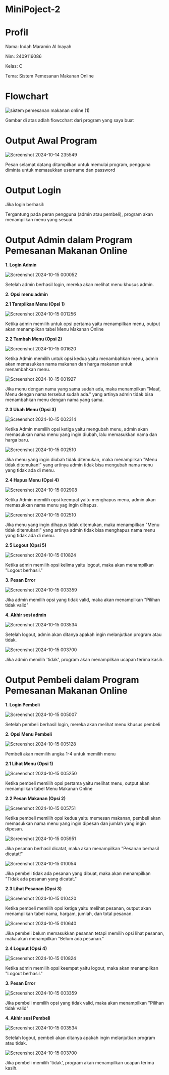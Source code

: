 # MiniPoject-2
# Profil
Nama: Indah Maramin Al Inayah

Nim: 2409116086

Kelas: C

Tema: Sistem Pemesanan Makanan Online

# Flowchart

![sistem pemesanan makanan online (1)](https://github.com/user-attachments/assets/9eb76241-457e-45cb-96df-b13bce1ef3f2)


Gambar di atas adlah flowcchart dari program yang saya buat

# Output Awal Program

![Screenshot 2024-10-14 235549](https://github.com/user-attachments/assets/dc17a6bf-bf6b-41e4-beff-c96a5e1141e8)

Pesan selamat datang ditampilkan untuk memulai program, pengguna diminta untuk memasukkan username dan password

# Output Login

Jika login berhasil:

Tergantung pada peran pengguna (admin atau pembeli), program akan menampilkan menu yang sesuai.

# Output Admin dalam Program Pemesanan Makanan Online

**1. Login Admin**

![Screenshot 2024-10-15 000052](https://github.com/user-attachments/assets/1a9849c4-3192-4028-89ed-73b29a1274d5)

Setelah admin berhasil login, mereka akan melihat menu khusus admin.

**2. Opsi menu admin**

**2.1 Tampilkan Menu (Opsi 1)**

![Screenshot 2024-10-15 001256](https://github.com/user-attachments/assets/3762f43a-096c-4aa5-96b1-42a3a44bf24d)

Ketika admin memilih untuk opsi pertama yaitu menampilkan menu, output akan menampilkan tabel Menu Makanan Online

**2.2 Tambah Menu (Opsi 2)**

![Screenshot 2024-10-15 001620](https://github.com/user-attachments/assets/e890824f-7eb0-471a-afe3-f5f423f64018)

Ketika Admin memilih untuk opsi kedua yaitu menambahkan menu, admin akan memasukkan nama makanan dan harga makanan untuk menambahkan menu.

![Screenshot 2024-10-15 001927](https://github.com/user-attachments/assets/5dd90c78-bef6-4a21-a6f2-610573eeb9dd)

Jika menu dengan nama yang sama sudah ada, maka menampilkan "Maaf, Menu dengan nama tersebut sudah ada." yang artinya admin tidak bisa menambahkan menu dengan nama yang sama.

**2.3 Ubah Menu (Opsi 3)**

![Screenshot 2024-10-15 002314](https://github.com/user-attachments/assets/42b70f15-9f04-41a7-94c1-7aa37d149b94)

Ketika Admin memilih opsi ketiga yaitu mengubah menu, admin akan memasukkan nama menu yang ingin diubah, lalu memasukkan nama dan harga baru.

![Screenshot 2024-10-15 002510](https://github.com/user-attachments/assets/5f7ccc26-de65-47d5-87e9-378ed9e5c34f)

Jika menu yang ingin diubah tidak ditemukan, maka menampilkan "Menu tidak ditemukan!" yang artinya admin tidak bisa mengubah nama menu yang tidak ada di menu.

**2.4 Hapus Menu (Opsi 4)**

![Screenshot 2024-10-15 002908](https://github.com/user-attachments/assets/fc670793-f7d9-4932-afd7-35ecde4a3f82)

Ketika Admin memilih opsi keempat yaitu menghapus menu, admin akan memasukkan nama menu yag ingin dihapus.

![Screenshot 2024-10-15 002510](https://github.com/user-attachments/assets/67078d61-326f-4ad8-b46b-cc3e9576cb1e)

Jika menu yang ingin dihapus tidak ditemukan, maka menampilkan "Menu tidak ditemukan!" yang artinya admin tidak bisa menghapus nama menu yang tidak ada di menu.

**2.5 Logout (Opsi 5)**

![Screenshot 2024-10-15 010824](https://github.com/user-attachments/assets/8a37a32b-802a-42c9-9bc5-e412ce280a4f)

Ketika admin memilih opsi kelima yaitu logout, maka akan menampilkan "Logout berhasil."

**3. Pesan Error**

![Screenshot 2024-10-15 003359](https://github.com/user-attachments/assets/11618f5f-9035-4414-a73f-ee8f79467991)

Jika admin memilih opsi yang tidak valid, maka akan menampilkan "Pilihan tidak valid"

**4. Akhir sesi admin**

![Screenshot 2024-10-15 003534](https://github.com/user-attachments/assets/ad5d5f1a-eea3-4080-ad60-0529a9a176e5)

Setelah logout, admin akan ditanya apakah ingin melanjutkan program atau tidak.

![Screenshot 2024-10-15 003700](https://github.com/user-attachments/assets/48f20c89-93c4-42f1-b481-eed21f34020c)

Jika admin memilih 'tidak', program akan menampilkan ucapan terima kasih.

# Output Pembeli dalam Program Pemesanan Makanan Online

**1. Login Pembeli**

![Screenshot 2024-10-15 005007](https://github.com/user-attachments/assets/47a85776-8af6-41b8-a181-46004ab47a76)

Setelah pembeli berhasil login, mereka akan melihat menu khusus pembeli

**2. Opsi Menu Pembeli**

![Screenshot 2024-10-15 005128](https://github.com/user-attachments/assets/bb45634d-392c-4d33-925c-a5315f5824f4)

Pembeli akan memilih angka 1-4 untuk memilih menu

**2.1 Lihat Menu (Opsi 1)**

![Screenshot 2024-10-15 005250](https://github.com/user-attachments/assets/6aefd290-d23f-4d58-be30-d890c982dcb7)

Ketika pembeli memilih opsi pertama yaitu melihat menu, output akan menampilkan tabel Menu Makanan Online

**2.2 Pesan Makanan (Opsi 2)**

![Screenshot 2024-10-15 005751](https://github.com/user-attachments/assets/b920341a-c5f5-4e4c-9dfc-b94e735ab6bb)

Ketika pembeli memilih opsi kedua yaitu memesan makanan, pembeli akan memasukkan nama menu yang ingin dipesan dan jumlah yang ingin dipesan. 

![Screenshot 2024-10-15 005951](https://github.com/user-attachments/assets/8397af30-b685-425c-a882-fd18007fe2af)

Jika pesanan berhasil dicatat, maka akan menampilkan "Pesanan berhasil dicatat!"

![Screenshot 2024-10-15 010054](https://github.com/user-attachments/assets/1d2bf421-d410-4485-b3cd-35265bb9006f)

Jika pembeli tidak ada pesanan yang dibuat, maka akan menampilkan "Tidak ada pesanan yang dicatat."

**2.3 Lihat Pesanan (Opsi 3)**

![Screenshot 2024-10-15 010420](https://github.com/user-attachments/assets/b0a4ef56-6bb1-4fea-9198-8a4f67a52850)

Ketika pembeli memilih opsi ketiga yaitu melihat pesanan,  output akan menampilkan tabel nama, hargam, jumlah, dan total pesanan. 

![Screenshot 2024-10-15 010640](https://github.com/user-attachments/assets/20aaeeaa-cbd3-40e2-8e44-22859357d46e)

Jika pembeli belum memasukkan pesanan tetapi memilih opsi lihat pesanan, maka akan menampilkan "Belum ada pesanan."

**2.4 Logout (Opsi 4)**

![Screenshot 2024-10-15 010824](https://github.com/user-attachments/assets/f8983c34-bf75-41ab-bbd2-700d9bd9c401)

Ketika admin memilih opsi keempat yaitu logout, maka akan menampilkan "Logout berhasil."

**3. Pesan Error**

![Screenshot 2024-10-15 003359](https://github.com/user-attachments/assets/11618f5f-9035-4414-a73f-ee8f79467991)

Jika pembeli memilih opsi yang tidak valid, maka akan menampilkan "Pilihan tidak valid"

**4. Akhir sesi Pembeli**

![Screenshot 2024-10-15 003534](https://github.com/user-attachments/assets/ad5d5f1a-eea3-4080-ad60-0529a9a176e5)

Setelah logout, pembeli akan ditanya apakah ingin melanjutkan program atau tidak.

![Screenshot 2024-10-15 003700](https://github.com/user-attachments/assets/48f20c89-93c4-42f1-b481-eed21f34020c)

Jika pembeli memilih 'tidak', program akan menampilkan ucapan terima kasih.

